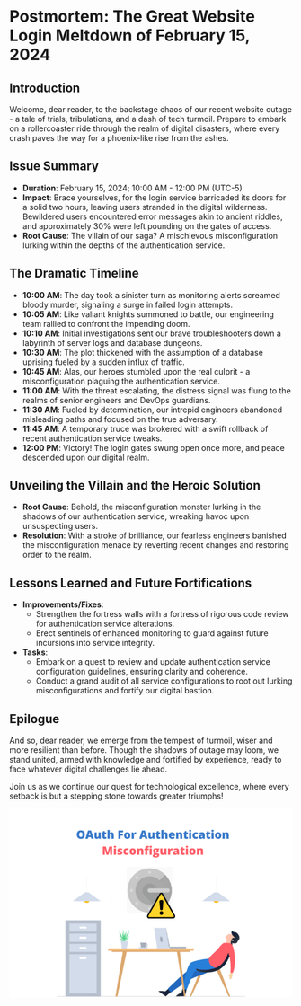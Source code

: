 # Postmortem: The Great Website Login Meltdown of February 15, 2024

## Introduction
Welcome, dear reader, to the backstage chaos of our recent website outage - a tale of trials, tribulations, and a dash of tech turmoil. Prepare to embark on a rollercoaster ride through the realm of digital disasters, where every crash paves the way for a phoenix-like rise from the ashes.

## Issue Summary
- **Duration**: February 15, 2024; 10:00 AM - 12:00 PM (UTC-5)
- **Impact**: Brace yourselves, for the login service barricaded its doors for a solid two hours, leaving users stranded in the digital wilderness. Bewildered users encountered error messages akin to ancient riddles, and approximately 30% were left pounding on the gates of access.
- **Root Cause**: The villain of our saga? A mischievous misconfiguration lurking within the depths of the authentication service.

## The Dramatic Timeline
- **10:00 AM**: The day took a sinister turn as monitoring alerts screamed bloody murder, signaling a surge in failed login attempts.
- **10:05 AM**: Like valiant knights summoned to battle, our engineering team rallied to confront the impending doom.
- **10:10 AM**: Initial investigations sent our brave troubleshooters down a labyrinth of server logs and database dungeons.
- **10:30 AM**: The plot thickened with the assumption of a database uprising fueled by a sudden influx of traffic.
- **10:45 AM**: Alas, our heroes stumbled upon the real culprit - a misconfiguration plaguing the authentication service.
- **11:00 AM**: With the threat escalating, the distress signal was flung to the realms of senior engineers and DevOps guardians.
- **11:30 AM**: Fueled by determination, our intrepid engineers abandoned misleading paths and focused on the true adversary.
- **11:45 AM**: A temporary truce was brokered with a swift rollback of recent authentication service tweaks.
- **12:00 PM**: Victory! The login gates swung open once more, and peace descended upon our digital realm.

## Unveiling the Villain and the Heroic Solution
- **Root Cause**: Behold, the misconfiguration monster lurking in the shadows of our authentication service, wreaking havoc upon unsuspecting users.
- **Resolution**: With a stroke of brilliance, our fearless engineers banished the misconfiguration menace by reverting recent changes and restoring order to the realm.

## Lessons Learned and Future Fortifications
- **Improvements/Fixes**: 
  - Strengthen the fortress walls with a fortress of rigorous code review for authentication service alterations.
  - Erect sentinels of enhanced monitoring to guard against future incursions into service integrity.
- **Tasks**: 
  - Embark on a quest to review and update authentication service configuration guidelines, ensuring clarity and coherence.
  - Conduct a grand audit of all service configurations to root out lurking misconfigurations and fortify our digital bastion.

## Epilogue
And so, dear reader, we emerge from the tempest of turmoil, wiser and more resilient than before. Though the shadows of outage may loom, we stand united, armed with knowledge and fortified by experience, ready to face whatever digital challenges lie ahead.

Join us as we continue our quest for technological excellence, where every setback is but a stepping stone towards greater triumphs!

[![Website Outage Diagram](https://github.com/mohammedmxz/alx-system_engineering-devops/blob/master/0x19-postmortem/msconfg.png)](https://github.com/mohammedmxz/alx-system_engineering-devops/blob/master/0x19-postmortem/msconfg.png)

